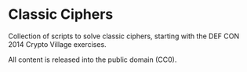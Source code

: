 # Classic Ciphers

Collection of scripts to solve classic ciphers, starting with the DEF CON 2014 Crypto Village exercises.

All content is released into the public domain (CC0).
